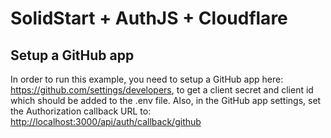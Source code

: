 # SolidStart + AuthJS + Cloudflare

## Setup a GitHub app

In order to run this example, you need to setup a GitHub app here: <https://github.com/settings/developers>, to get a client secret and client id which should be added to the .env file. Also, in the GitHub app settings, set the Authorization callback URL to: <http://localhost:3000/api/auth/callback/github>
